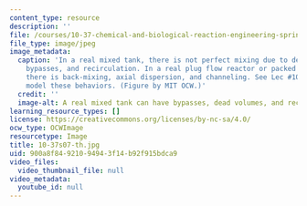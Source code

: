 ```yaml
---
content_type: resource
description: ''
file: /courses/10-37-chemical-and-biological-reaction-engineering-spring-2007/900a8f84921094943f14b92f915bdca9_10-37s07-th.jpg
file_type: image/jpeg
image_metadata:
  caption: 'In a real mixed tank, there is not perfect mixing due to dead volumes,
    bypasses, and recirculation. In a real plug flow reactor or packed bed reactor,
    there is back-mixing, axial dispersion, and channeling. See Lec #10 for how to
    model these behaviors. (Figure by MIT OCW.)'
  credit: ''
  image-alt: A real mixed tank can have bypasses, dead volumes, and recirculation.
learning_resource_types: []
license: https://creativecommons.org/licenses/by-nc-sa/4.0/
ocw_type: OCWImage
resourcetype: Image
title: 10-37s07-th.jpg
uid: 900a8f84-9210-9494-3f14-b92f915bdca9
video_files:
  video_thumbnail_file: null
video_metadata:
  youtube_id: null
---
```

